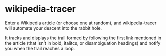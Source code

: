 wikipedia-tracer
================

Enter a Wikipedia article (or choose one at random), and wikipedia-tracer will automate your descent into the rabbit hole.

It tracks and displays the trail formed by following the first link mentioned in the article (that isn't in bold, italitcs, or disambiguation headings) and notify you when the trail reaches a loop. 
